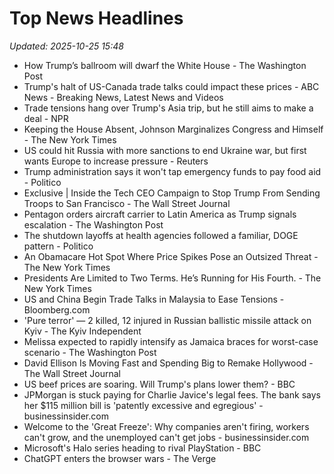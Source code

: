 # Top News Headlines

_Updated: 2025-10-25 15:48_

- How Trump’s ballroom will dwarf the White House - The Washington Post
- Trump's halt of US-Canada trade talks could impact these prices - ABC News - Breaking News, Latest News and Videos
- Trade tensions hang over Trump's Asia trip, but he still aims to make a deal - NPR
- Keeping the House Absent, Johnson Marginalizes Congress and Himself - The New York Times
- US could hit Russia with more sanctions to end Ukraine war, but first wants Europe to increase pressure - Reuters
- Trump administration says it won't tap emergency funds to pay food aid - Politico
- Exclusive | Inside the Tech CEO Campaign to Stop Trump From Sending Troops to San Francisco - The Wall Street Journal
- Pentagon orders aircraft carrier to Latin America as Trump signals escalation - The Washington Post
- The shutdown layoffs at health agencies followed a familiar, DOGE pattern - Politico
- An Obamacare Hot Spot Where Price Spikes Pose an Outsized Threat - The New York Times
- Presidents Are Limited to Two Terms. He’s Running for His Fourth. - The New York Times
- US and China Begin Trade Talks in Malaysia to Ease Tensions - Bloomberg.com
- 'Pure terror' — 2 killed, 12 injured in Russian ballistic missile attack on Kyiv - The Kyiv Independent
- Melissa expected to rapidly intensify as Jamaica braces for worst-case scenario - The Washington Post
- David Ellison Is Moving Fast and Spending Big to Remake Hollywood - The Wall Street Journal
- US beef prices are soaring. Will Trump's plans lower them? - BBC
- JPMorgan is stuck paying for Charlie Javice's legal fees. The bank says her $115 million bill is 'patently excessive and egregious' - businessinsider.com
- Welcome to the 'Great Freeze': Why companies aren't firing, workers can't grow, and the unemployed can't get jobs - businessinsider.com
- Microsoft's Halo series heading to rival PlayStation - BBC
- ChatGPT enters the browser wars - The Verge